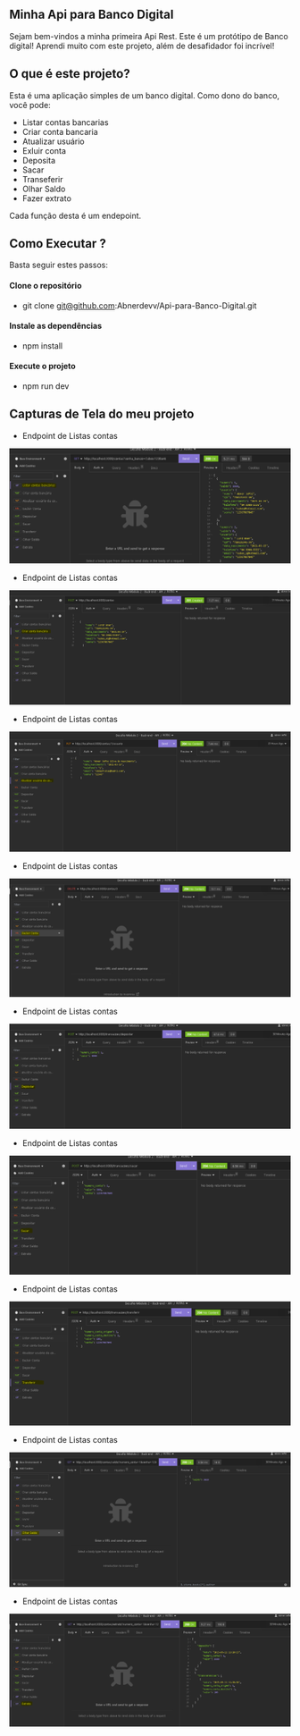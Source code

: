 ## Minha Api para Banco Digital


 Sejam bem-vindos a minha primeira Api Rest. Este é  um protótipo de Banco digital! Aprendi muito com este projeto, além de desafidador foi incrível! 


 ## O que é este projeto?


Esta  é uma aplicação simples de um banco digital. Como dono do banco, você pode:    

- Listar contas bancarias
- Criar conta bancaria
- Atualizar usuário
- Exluir conta
- Deposita
- Sacar
- Transeferir
- Olhar Saldo
- Fazer extrato

Cada função desta é um endepoint.


## Como Executar ?


Basta seguir estes passos:

#### Clone o repositório
- git clone git@github.com:Abnerdevv/Api-para-Banco-Digital.git
#### Instale as dependências
- npm install
#### Execute o projeto
- npm run dev

## Capturas de Tela do meu projeto

- Endpoint de Listas contas

![Endpoint de Listas contas](./capturas/Listar%20Contas.PNG)

- Endpoint de Listas contas

![Endpoint de Listas contas](./capturas/Criar%20conta%20Bancaria.PNG)

- Endpoint de Listas contas

![Endpoint de Listas contas](./capturas/Atualizar%20usuario.PNG)

- Endpoint de Listas contas

![Endpoint de Listas contas](./capturas/Excluir%20conta.PNG)

- Endpoint de Listas contas

![Endpoint de Listas contas](./capturas/Deposito.PNG)

- Endpoint de Listas contas

![Endpoint de Listas contas](./capturas/Sacar.PNG)

- Endpoint de Listas contas

![Endpoint de Listas contas](./capturas/Transferir.PNG)

- Endpoint de Listas contas

![Endpoint de Listas contas](./capturas/Olhar%20Saldo.PNG)

- Endpoint de Listas contas

![Endpoint de Listas contas](./capturas/Extrato.PNG)